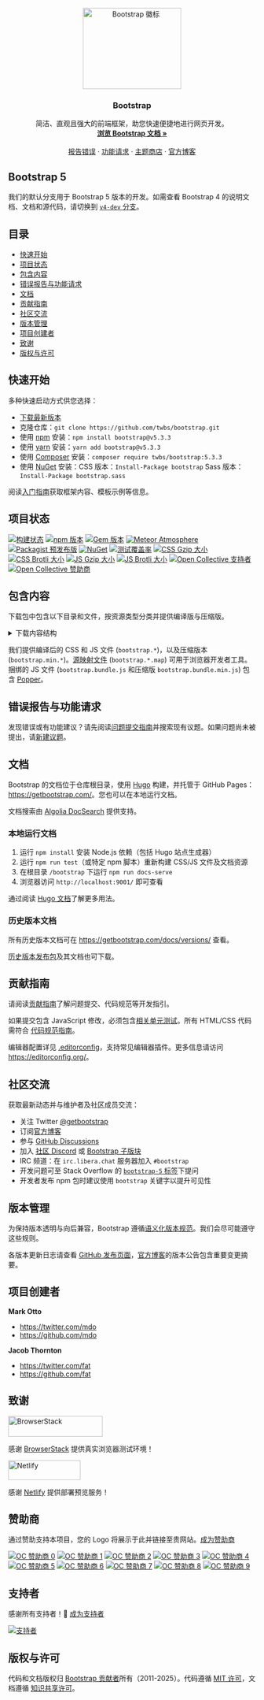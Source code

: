 <p align="center">
  <a href="https://getbootstrap.com/">
    <img src="https://getbootstrap.com/docs/5.3/assets/brand/bootstrap-logo-shadow.png" alt="Bootstrap 徽标" width="200" height="165">
  </a>
</p>

<h3 align="center">Bootstrap</h3>

<p align="center">
  简洁、直观且强大的前端框架，助您快速便捷地进行网页开发。
  <br>
  <a href="https://getbootstrap.com/docs/5.3/"><strong>浏览 Bootstrap 文档 »</strong></a>
  <br>
  <br>
  <a href="https://github.com/twbs/bootstrap/issues/new?assignees=-&labels=bug&template=bug_report.yml">报告错误</a>
  ·
  <a href="https://github.com/twbs/bootstrap/issues/new?assignees=&labels=feature&template=feature_request.yml">功能请求</a>
  ·
  <a href="https://themes.getbootstrap.com/">主题商店</a>
  ·
  <a href="https://blog.getbootstrap.com/">官方博客</a>
</p>


## Bootstrap 5

我们的默认分支用于 Bootstrap 5 版本的开发。如需查看 Bootstrap 4 的说明文档、文档和源代码，请切换到 [`v4-dev` 分支](https://github.com/twbs/bootstrap/tree/v4-dev)。


## 目录

- [快速开始](#快速开始)
- [项目状态](#项目状态)
- [包含内容](#包含内容)
- [错误报告与功能请求](#错误报告与功能请求)
- [文档](#文档)
- [贡献指南](#贡献指南)
- [社区交流](#社区交流)
- [版本管理](#版本管理)
- [项目创建者](#项目创建者)
- [致谢](#致谢)
- [版权与许可](#版权与许可)


## 快速开始

多种快速启动方式供您选择：

- [下载最新版本](https://github.com/twbs/bootstrap/archive/v5.3.3.zip)
- 克隆仓库：`git clone https://github.com/twbs/bootstrap.git`
- 使用 [npm](https://www.npmjs.com/) 安装：`npm install bootstrap@v5.3.3`
- 使用 [yarn](https://yarnpkg.com/) 安装：`yarn add bootstrap@v5.3.3`
- 使用 [Composer](https://getcomposer.org/) 安装：`composer require twbs/bootstrap:5.3.3`
- 使用 [NuGet](https://www.nuget.org/) 安装：CSS 版本：`Install-Package bootstrap` Sass 版本：`Install-Package bootstrap.sass`

阅读[入门指南](https://getbootstrap.com/docs/5.3/getting-started/introduction/)获取框架内容、模板示例等信息。


## 项目状态

[![构建状态](https://img.shields.io/github/actions/workflow/status/twbs/bootstrap/js.yml?branch=main&label=JS%20测试&logo=github)](https://github.com/twbs/bootstrap/actions/workflows/js.yml?query=workflow%3AJS+branch%3Amain)
[![npm 版本](https://img.shields.io/npm/v/bootstrap?logo=npm&logoColor=fff)](https://www.npmjs.com/package/bootstrap)
[![Gem 版本](https://img.shields.io/gem/v/bootstrap?logo=rubygems&logoColor=fff)](https://rubygems.org/gems/bootstrap)
[![Meteor Atmosphere](https://img.shields.io/badge/meteor-twbs%3Abootstrap-blue?logo=meteor&logoColor=fff)](https://atmospherejs.com/twbs/bootstrap)
[![Packagist 预发布版](https://img.shields.io/packagist/vpre/twbs/bootstrap?logo=packagist&logoColor=fff)](https://packagist.org/packages/twbs/bootstrap)
[![NuGet](https://img.shields.io/nuget/vpre/bootstrap?logo=nuget&logoColor=fff)](https://www.nuget.org/packages/bootstrap/absoluteLatest)
[![测试覆盖率](https://img.shields.io/coveralls/github/twbs/bootstrap/main?logo=coveralls&logoColor=fff)](https://coveralls.io/github/twbs/bootstrap?branch=main)
[![CSS Gzip 大小](https://img.badgesize.io/twbs/bootstrap/main/dist/css/bootstrap.min.css?compression=gzip&label=CSS%20gzip%20大小)](https://github.com/twbs/bootstrap/blob/main/dist/css/bootstrap.min.css)
[![CSS Brotli 大小](https://img.badgesize.io/twbs/bootstrap/main/dist/css/bootstrap.min.css?compression=brotli&label=CSS%20Brotli%20大小)](https://github.com/twbs/bootstrap/blob/main/dist/css/bootstrap.min.css)
[![JS Gzip 大小](https://img.badgesize.io/twbs/bootstrap/main/dist/js/bootstrap.min.js?compression=gzip&label=JS%20gzip%20大小)](https://github.com/twbs/bootstrap/blob/main/dist/js/bootstrap.min.js)
[![JS Brotli 大小](https://img.badgesize.io/twbs/bootstrap/main/dist/js/bootstrap.min.js?compression=brotli&label=JS%20Brotli%20大小)](https://github.com/twbs/bootstrap/blob/main/dist/js/bootstrap.min.js)
[![Open Collective 支持者](https://img.shields.io/opencollective/backers/bootstrap?logo=opencollective&logoColor=fff)](#支持者)
[![Open Collective 赞助商](https://img.shields.io/opencollective/sponsors/bootstrap?logo=opencollective&logoColor=fff)](#赞助商)


## 包含内容

下载包中包含以下目录和文件，按资源类型分类并提供编译版与压缩版。

<details>
  <summary>下载内容结构</summary>

  ```text
  bootstrap/
  ├── css/
  │   ├── bootstrap-grid.css
  │   ├── bootstrap-grid.css.map
  │   ├── bootstrap-grid.min.css
  │   ├── bootstrap-grid.min.css.map
  │   ├── bootstrap-grid.rtl.css
  │   ├── bootstrap-grid.rtl.css.map
  │   ├── bootstrap-grid.rtl.min.css
  │   ├── bootstrap-grid.rtl.min.css.map
  │   ├── bootstrap-reboot.css
  │   ├── bootstrap-reboot.css.map
  │   ├── bootstrap-reboot.min.css
  │   ├── bootstrap-reboot.min.css.map
  │   ├── bootstrap-reboot.rtl.css
  │   ├── bootstrap-reboot.rtl.css.map
  │   ├── bootstrap-reboot.rtl.min.css
  │   ├── bootstrap-reboot.rtl.min.css.map
  │   ├── bootstrap-utilities.css
  │   ├── bootstrap-utilities.css.map
  │   ├── bootstrap-utilities.min.css
  │   ├── bootstrap-utilities.min.css.map
  │   ├── bootstrap-utilities.rtl.css
  │   ├── bootstrap-utilities.rtl.css.map
  │   ├── bootstrap-utilities.rtl.min.css
  │   ├── bootstrap-utilities.rtl.min.css.map
  │   ├── bootstrap.css
  │   ├── bootstrap.css.map
  │   ├── bootstrap.min.css
  │   ├── bootstrap.min.css.map
  │   ├── bootstrap.rtl.css
  │   ├── bootstrap.rtl.css.map
  │   ├── bootstrap.rtl.min.css
  │   └── bootstrap.rtl.min.css.map
  └── js/
      ├── bootstrap.bundle.js
      ├── bootstrap.bundle.js.map
      ├── bootstrap.bundle.min.js
      ├── bootstrap.bundle.min.js.map
      ├── bootstrap.esm.js
      ├── bootstrap.esm.js.map
      ├── bootstrap.esm.min.js
      ├── bootstrap.esm.min.js.map
      ├── bootstrap.js
      ├── bootstrap.js.map
      ├── bootstrap.min.js
      └── bootstrap.min.js.map
  ```
</details>

我们提供编译后的 CSS 和 JS 文件 (`bootstrap.*`)，以及压缩版本 (`bootstrap.min.*`)。[源映射文件](https://web.dev/articles/source-maps) (`bootstrap.*.map`) 可用于浏览器开发者工具。捆绑的 JS 文件 (`bootstrap.bundle.js` 和压缩版 `bootstrap.bundle.min.js`) 包含 [Popper](https://popper.js.org/docs/v2/)。


## 错误报告与功能请求

发现错误或有功能建议？请先阅读[问题提交指南](https://github.com/twbs/bootstrap/blob/main/.github/CONTRIBUTING.md#using-the-issue-tracker)并搜索现有议题。如果问题尚未被提出，请[新建议题](https://github.com/twbs/bootstrap/issues/new/choose)。


## 文档

Bootstrap 的文档位于仓库根目录，使用 [Hugo](https://gohugo.io/) 构建，并托管于 GitHub Pages：<https://getbootstrap.com/>。您也可以在本地运行文档。

文档搜索由 [Algolia DocSearch](https://docsearch.algolia.com/) 提供支持。

### 本地运行文档

1. 运行 `npm install` 安装 Node.js 依赖（包括 Hugo 站点生成器）
2. 运行 `npm run test`（或特定 npm 脚本）重新构建 CSS/JS 文件及文档资源
3. 在根目录 `/bootstrap` 下运行 `npm run docs-serve`
4. 浏览器访问 `http://localhost:9001/` 即可查看

通过阅读 [Hugo 文档](https://gohugo.io/documentation/)了解更多用法。

### 历史版本文档

所有历史版本文档可在 <https://getbootstrap.com/docs/versions/> 查看。

[历史版本发布包](https://github.com/twbs/bootstrap/releases)及其文档也可下载。


## 贡献指南

请阅读[贡献指南](https://github.com/twbs/bootstrap/blob/main/.github/CONTRIBUTING.md)了解问题提交、代码规范等开发指引。

如果提交包含 JavaScript 修改，必须包含[相关单元测试](https://github.com/twbs/bootstrap/tree/main/js/tests)。所有 HTML/CSS 代码需符合 [代码规范指南](https://github.com/mdo/code-guide)。

编辑器配置详见 [.editorconfig](https://github.com/twbs/bootstrap/blob/main/.editorconfig)，支持常见编辑器插件。更多信息请访问 <https://editorconfig.org/>。


## 社区交流

获取最新动态并与维护者及社区成员交流：

- 关注 Twitter [@getbootstrap](https://twitter.com/getbootstrap)
- 订阅[官方博客](https://blog.getbootstrap.com/)
- 参与 [GitHub Discussions](https://github.com/twbs/bootstrap/discussions)
- 加入 [社区 Discord](https://discord.gg/bZUvakRU3M) 或 [Bootstrap 子版块](https://www.reddit.com/r/bootstrap/)
- IRC 频道：在 `irc.libera.chat` 服务器加入 `#bootstrap`
- 开发问题可至 Stack Overflow 的 [`bootstrap-5` 标签](https://stackoverflow.com/questions/tagged/bootstrap-5)下提问
- 开发者发布 npm 包时建议使用 `bootstrap` 关键字以提升可见性


## 版本管理

为保持版本透明与向后兼容，Bootstrap 遵循[语义化版本规范](https://semver.org/)。我们会尽可能遵守这些规则。

各版本更新日志请查看 [GitHub 发布页面](https://github.com/twbs/bootstrap/releases)，[官方博客](https://blog.getbootstrap.com/)的版本公告包含重要变更摘要。


## 项目创建者

**Mark Otto**

- <https://twitter.com/mdo>
- <https://github.com/mdo>

**Jacob Thornton**

- <https://twitter.com/fat>
- <https://github.com/fat>


## 致谢

<a href="https://www.browserstack.com/">
  <img src="https://live.browserstack.com/images/opensource/browserstack-logo.svg" alt="BrowserStack" width="192" height="42">
</a>

感谢 [BrowserStack](https://www.browserstack.com/) 提供真实浏览器测试环境！

<a href="https://www.netlify.com/">
  <img src="https://www.netlify.com/v3/img/components/full-logo-light.svg" alt="Netlify" width="147" height="40">
</a>

感谢 [Netlify](https://www.netlify.com/) 提供部署预览服务！


## 赞助商

通过赞助支持本项目，您的 Logo 将展示于此并链接至贵网站。[成为赞助商](https://opencollective.com/bootstrap#sponsor)

[![OC 赞助商 0](https://opencollective.com/bootstrap/sponsor/0/avatar.svg)](https://opencollective.com/bootstrap/sponsor/0/website)
[![OC 赞助商 1](https://opencollective.com/bootstrap/sponsor/1/avatar.svg)](https://opencollective.com/bootstrap/sponsor/1/website)
[![OC 赞助商 2](https://opencollective.com/bootstrap/sponsor/2/avatar.svg)](https://opencollective.com/bootstrap/sponsor/2/website)
[![OC 赞助商 3](https://opencollective.com/bootstrap/sponsor/3/avatar.svg)](https://opencollective.com/bootstrap/sponsor/3/website)
[![OC 赞助商 4](https://opencollective.com/bootstrap/sponsor/4/avatar.svg)](https://opencollective.com/bootstrap/sponsor/4/website)
[![OC 赞助商 5](https://opencollective.com/bootstrap/sponsor/5/avatar.svg)](https://opencollective.com/bootstrap/sponsor/5/website)
[![OC 赞助商 6](https://opencollective.com/bootstrap/sponsor/6/avatar.svg)](https://opencollective.com/bootstrap/sponsor/6/website)
[![OC 赞助商 7](https://opencollective.com/bootstrap/sponsor/7/avatar.svg)](https://opencollective.com/bootstrap/sponsor/7/website)
[![OC 赞助商 8](https://opencollective.com/bootstrap/sponsor/8/avatar.svg)](https://opencollective.com/bootstrap/sponsor/8/website)
[![OC 赞助商 9](https://opencollective.com/bootstrap/sponsor/9/avatar.svg)](https://opencollective.com/bootstrap/sponsor/9/website)


## 支持者

感谢所有支持者！🙏 [成为支持者](https://opencollective.com/bootstrap#backer)

[![支持者](https://opencollective.com/bootstrap/backers.svg?width=890)](https://opencollective.com/bootstrap#backers)


## 版权与许可

代码和文档版权归 [Bootstrap 贡献者](https://github.com/twbs/bootstrap/graphs/contributors)所有（2011-2025）。代码遵循 [MIT 许可](https://github.com/twbs/bootstrap/blob/main/LICENSE)，文档遵循 [知识共享许可](https://creativecommons.org/licenses/by/3.0/)。
